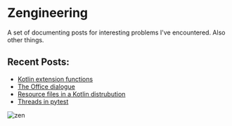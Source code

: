 # Zengineering

A set of documenting posts for interesting problems I've encountered.
Also other things.

## Recent Posts:
- [Kotlin extension functions](_posts/2018-06-05-kotlin-extension-functions.md)
- [The Office dialogue](_posts/2018-06-04-the-office-dialogue.md)
- [Resource files in a Kotlin distrubution](_posts/2018-05-01-resource-files-in-kotlin-distribution.md)
- [Threads in pytest](_posts/2018-07-22-threads-in-pytest.md)

![zen](https://images.pexels.com/photos/301614/pexels-photo-301614.jpeg?auto=compress&cs=tinysrgb&dpr=2&h=750&w=1260)
